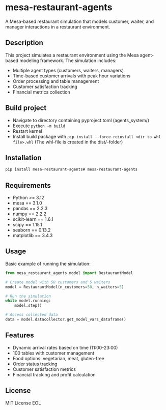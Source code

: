 # mesa-restaurant-agents

A Mesa-based restaurant simulation that models customer, waiter, and manager interactions in a restaurant environment.

## Description

This project simulates a restaurant environment using the Mesa agent-based modeling framework. The simulation includes:

- Multiple agent types (customers, waiters, managers)
- Time-based customer arrivals with peak hour variations
- Order processing and table management
- Customer satisfaction tracking
- Financial metrics collection

## Build project
 
* Navigate to directory containing pyproject.toml (agents_system/)
* Execute `python -m build`
* Restart kernel
* Install build package with `pip install --force-reinstall <dir to whl file>.whl` (The whl-file is created in the dist/-folder)

## Installation

```bash
pip install mesa-restaurant-agents# mesa-restaurant-agents
```

## Requirements
* Python >= 3.12
* mesa == 3.1.0
* pandas == 2.2.3
* numpy == 2.2.2
* scikit-learn == 1.6.1
* scipy == 1.15.1
* seaborn == 0.13.2
* matplotlib == 3.4.3

## Usage
Basic example of running the simulation:

```python
from mesa_restaurant_agents.model import RestaurantModel

# Create model with 50 customers and 5 waiters
model = RestaurantModel(n_customers=50, n_waiters=5)

# Run the simulation
while model.running:
    model.step()

# Access collected data
data = model.datacollector.get_model_vars_dataframe()
```

## Features
* Dynamic arrival rates based on time (11:00-23:00)
* 100 tables with customer management
* Food options: vegetarian, meat, gluten-free
* Order status tracking
* Customer satisfaction metrics
* Financial tracking and profit calculation

## License
MIT License EOL